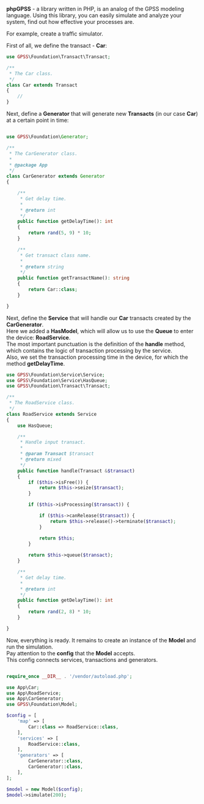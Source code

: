 **phpGPSS** - a library written in PHP, is an analog of the GPSS modeling language. 
Using this library, you can easily simulate and analyze your system, find out how effective your processes are.

For example, create a traffic simulator.

First of all, we define the transact - **Car**:

```php
use GPSS\Foundation\Transact\Transact;

/**
 * The Car class.
 */
class Car extends Transact
{
    //
}
```

Next, define a **Generator** that will generate new **Transacts** (in our case **Car**) at a certain point in time:

```php

use GPSS\Foundation\Generator;

/**
 * The CarGenerator class.
 *
 * @package App
 */
class CarGenerator extends Generator
{

    /**
     * Get delay time.
     *
     * @return int
     */
    public function getDelayTime(): int
    {
        return rand(5, 9) * 10;
    }

    /**
     * Get transact class name.
     *
     * @return string
     */
    public function getTransactName(): string
    {
        return Car::class;
    }

}
```

Next, define the **Service** that will handle our **Car** transacts created by the **CarGenerator**.  
Here we added a **HasModel**, which will allow us to use the **Queue** to enter the device: **RoadService**.  
The most important punctuation is the definition of the **handle** method, which contains the logic of transaction processing by the service.  
Also, we set the transaction processing time in the device, for which the method **getDelayTime**.  
```php
use GPSS\Foundation\Service\Service;
use GPSS\Foundation\Service\HasQueue;
use GPSS\Foundation\Transact\Transact;

/**
 * The RoadService class.
 */
class RoadService extends Service
{
    use HasQueue;

    /**
     * Handle input transact.
     *
     * @param Transact $transact
     * @return mixed
     */
    public function handle(Transact &$transact)
    {
        if ($this->isFree()) {
            return $this->seize($transact);
        }

        if ($this->isProcessing($transact)) {

            if ($this->canRelease($transact)) {
                return $this->release()->terminate($transact);
            }

            return $this;
        }
        
        return $this->queue($transact);
    }

    /**
     * Get delay time.
     *
     * @return int
     */
    public function getDelayTime(): int
    {
        return rand(2, 8) * 10;
    }

}
```

Now, everything is ready. It remains to create an instance of the **Model** and run the simulation.  
Pay attention to the **config** that the **Model** accepts.  
This config connects services, transactions and generators.

```php

require_once __DIR__ . '/vendor/autoload.php';

use App\Car;
use App\RoadService;
use App\CarGenerator;
use GPSS\Foundation\Model;

$config = [
    'map' => [
        Car::class => RoadService::class,
    ],
    'services' => [
        RoadService::class,
    ],
    'generators' => [
        CarGenerator::class,
        CarGenerator::class,
    ],
];

$model = new Model($config);
$model->simulate(200);
```